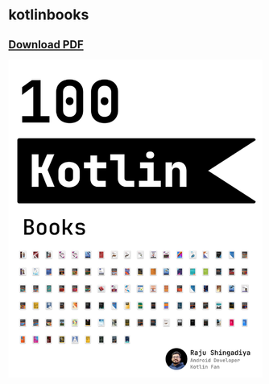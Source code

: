# kotlinbooks

## [Download PDF](https://github.com/rajumark/kotlinbooks/blob/main/kotlin%20100%20books%20PDf.pdf)

![alt text](https://github.com/rajumark/kotlinbooks/blob/main/Home%20Page.png)
